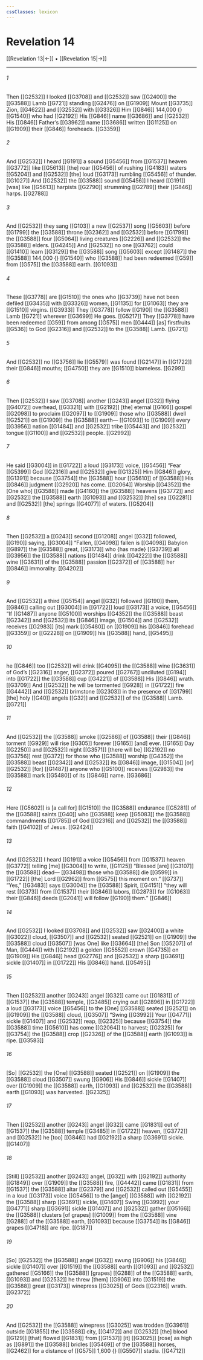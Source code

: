 ```yaml
---
cssClasses: lexicon
---
```


# Revelation 14

[[Revelation 13|←]] • [[Revelation 15|→]]

---

###### 1
Then [[G2532]] I looked [[G3708]] and [[G2532]] saw [[G2400]] the [[G3588]] Lamb [[G721]] standing [[G2476]] on [[G1909]] Mount [[G3735]] Zion, [[G4622]] and [[G2532]] with [[G3326]] Him [[G846]] 144,000 {} [[G1540]] who had [[G2192]] His [[G846]] name [[G3686]] and [[G2532]] His [[G846]] Father’s [[G3962]] name [[G3686]] written [[G1125]] on [[G1909]] their [[G846]] foreheads. [[G3359]]

###### 2
And [[G2532]] I heard [[G191]] a sound [[G5456]] from [[G1537]] heaven [[G3772]] like [[G5613]] [the] roar [[G5456]] of rushing [[G4183]] waters [[G5204]] and [[G2532]] [the] loud [[G3173]] rumbling [[G5456]] of thunder. [[G1027]] And [[G2532]] the [[G3588]] sound [[G5456]] I heard [[G191]] [was] like [[G5613]] harpists [[G2790]] strumming [[G2789]] their [[G846]] harps. [[G2788]]

###### 3
And [[G2532]] they sang [[G103]] a new [[G2537]] song [[G5603]] before [[G1799]] the [[G3588]] throne [[G2362]] and [[G2532]] before [[G1799]] the [[G3588]] four [[G5064]] living creatures [[G2226]] and [[G2532]] the [[G3588]] elders. [[G4245]] And [[G2532]] no one [[G3762]] could [[G1410]] learn [[G3129]] the [[G3588]] song [[G5603]] except [[G1487]] the [[G3588]] 144,000 {} [[G1540]] who [[G3588]] had been redeemed [[G59]] from [[G575]] the [[G3588]] earth. [[G1093]]

###### 4
These [[G3778]] are [[G1510]] the ones who [[G3739]] have not been defiled [[G3435]] with [[G3326]] women, [[G1135]] for [[G1063]] they are [[G1510]] virgins. [[G3933]] They [[G3778]] follow [[G190]] the [[G3588]] Lamb [[G721]] wherever [[G3699]] He goes. [[G5217]] They [[G3778]] have been redeemed [[G59]] from among [[G575]] men [[G444]] [as] firstfruits [[G536]] to God [[G2316]] and [[G2532]] to the [[G3588]] Lamb. [[G721]]

###### 5
And [[G2532]] no [[G3756]] lie [[G5579]] was found [[G2147]] in [[G1722]] their [[G846]] mouths; [[G4750]] they are [[G1510]] blameless. [[G299]]

###### 6
Then [[G2532]] I saw [[G3708]] another [[G243]] angel [[G32]] flying [[G4072]] overhead, [[G3321]] with [[G2192]] [the] eternal [[G166]] gospel [[G2098]] to proclaim [[G2097]] to [[G1909]] those who [[G3588]] dwell [[G2521]] on [[G1909]] the [[G3588]] earth— [[G1093]] to [[G1909]] every [[G3956]] nation [[G1484]] and [[G2532]] tribe [[G5443]] and [[G2532]] tongue [[G1100]] and [[G2532]] people. [[G2992]]

###### 7
He said [[G3004]] in [[G1722]] a loud [[G3173]] voice, [[G5456]] “Fear [[G5399]] God [[G2316]] and [[G2532]] give [[G1325]] Him [[G846]] glory, [[G1391]] because [[G3754]] the [[G3588]] hour [[G5610]] of [[G3588]] His [[G846]] judgment [[G2920]] has come. [[G2064]] Worship [[G4352]] the [One who] [[G3588]] made [[G4160]] the [[G3588]] heavens [[G3772]] and [[G2532]] the [[G3588]] earth [[G1093]] and [[G2532]] [the] sea [[G2281]] and [[G2532]] [the] springs [[G4077]] of waters. [[G5204]]

###### 8
Then [[G2532]] a [[G243]] second [[G1208]] angel [[G32]] followed, [[G190]] saying, [[G3004]] “Fallen, [[G4098]] fallen is [[G4098]] Babylon [[G897]] the [[G3588]] great, [[G3173]] who {has made} [[G3739]] all [[G3956]] the [[G3588]] nations [[G1484]] drink [[G4222]] the [[G3588]] wine [[G3631]] of the [[G3588]] passion [[G2372]] of [[G3588]] her [[G846]] immorality. [[G4202]]

###### 9
And [[G2532]] a third [[G5154]] angel [[G32]] followed [[G190]] them, [[G846]] calling out [[G3004]] in [[G1722]] loud [[G3173]] a voice, [[G5456]] “If [[G1487]] anyone [[G5100]] worships [[G4352]] the [[G3588]] beast [[G2342]] and [[G2532]] its [[G846]] image, [[G1504]] and [[G2532]] receives [[G2983]] [its] mark [[G5480]] on [[G1909]] his [[G846]] forehead [[G3359]] or [[G2228]] on [[G1909]] his [[G3588]] hand, [[G5495]]

###### 10
he [[G846]] too [[G2532]] will drink [[G4095]] the [[G3588]] wine [[G3631]] of God’s [[G2316]] anger, [[G2372]] poured [[G2767]] undiluted [[G194]] into [[G1722]] the [[G3588]] cup [[G4221]] of [[G3588]] His [[G846]] wrath. [[G3709]] And [[G2532]] he will be tormented [[G928]] in [[G1722]] fire [[G4442]] and [[G2532]] brimstone [[G2303]] in the presence of [[G1799]] [the] holy [[G40]] angels [[G32]] and [[G2532]] of the [[G3588]] Lamb. [[G721]]

###### 11
And [[G2532]] the [[G3588]] smoke [[G2586]] of [[G3588]] their [[G846]] torment [[G929]] will rise [[G305]] forever [[G165]] [and] ever. [[G165]] Day [[G2250]] and [[G2532]] night [[G3571]] [there will be] [[G2192]] no [[G3756]] rest [[G372]] for those who [[G3588]] worship [[G4352]] the [[G3588]] beast [[G2342]] and [[G2532]] its [[G846]] image, [[G1504]] [or] [[G2532]] [for] [[G1487]] anyone who [[G5100]] receives [[G2983]] the [[G3588]] mark [[G5480]] of its [[G846]] name. [[G3686]]

###### 12
Here [[G5602]] is [a call for] [[G1510]] the [[G3588]] endurance [[G5281]] of the [[G3588]] saints [[G40]] who [[G3588]] keep [[G5083]] the [[G3588]] commandments [[G1785]] of God [[G2316]] and [[G2532]] the [[G3588]] faith [[G4102]] of Jesus. [[G2424]]

###### 13
And [[G2532]] I heard [[G191]] a voice [[G5456]] from [[G1537]] heaven [[G3772]] telling [me] [[G3004]] to write, [[G1125]] “Blessed [are] [[G3107]] the [[G3588]] dead— [[G3498]] those who [[G3588]] die [[G599]] in [[G1722]] [the] Lord [[G2962]] from [[G575]] this moment on.” [[G737]] “Yes,” [[G3483]] says [[G3004]] the [[G3588]] Spirit, [[G4151]] “they will rest [[G373]] from [[G1537]] their [[G846]] labors, [[G2873]] for [[G1063]] their [[G846]] deeds [[G2041]] will follow [[G190]] them.” [[G846]]

###### 14
And [[G2532]] I looked [[G3708]] and [[G2532]] saw [[G2400]] a white [[G3022]] cloud, [[G3507]] and [[G2532]] seated [[G2521]] on [[G1909]] the [[G3588]] cloud [[G3507]] [was One] like [[G3664]] [the] Son [[G5207]] of Man, [[G444]] with [[G2192]] a golden [[G5552]] crown [[G4735]] on [[G1909]] His [[G846]] head [[G2776]] and [[G2532]] a sharp [[G3691]] sickle [[G1407]] in [[G1722]] His [[G846]] hand. [[G5495]]

###### 15
Then [[G2532]] another [[G243]] angel [[G32]] came out [[G1831]] of [[G1537]] the [[G3588]] temple, [[G3485]] crying out [[G2896]] in [[G1722]] a loud [[G3173]] voice [[G5456]] to the [One] [[G3588]] seated [[G2521]] on [[G1909]] the [[G3588]] cloud, [[G3507]] “Swing [[G3992]] Your [[G4771]] sickle [[G1407]] and [[G2532]] reap, [[G2325]] because [[G3754]] the [[G3588]] time [[G5610]] has come [[G2064]] to harvest; [[G2325]] for [[G3754]] the [[G3588]] crop [[G2326]] of the [[G3588]] earth [[G1093]] is ripe. [[G3583]]

###### 16
[So] [[G2532]] the [One] [[G3588]] seated [[G2521]] on [[G1909]] the [[G3588]] cloud [[G3507]] swung [[G906]] His [[G846]] sickle [[G1407]] over [[G1909]] the [[G3588]] earth, [[G1093]] and [[G2532]] the [[G3588]] earth [[G1093]] was harvested. [[G2325]]

###### 17
Then [[G2532]] another [[G243]] angel [[G32]] came [[G1831]] out of [[G1537]] the [[G3588]] temple [[G3485]] in [[G1722]] heaven, [[G3772]] and [[G2532]] he [too] [[G846]] had [[G2192]] a sharp [[G3691]] sickle. [[G1407]]

###### 18
[Still] [[G2532]] another [[G243]] angel, [[G32]] with [[G2192]] authority [[G1849]] over [[G1909]] the [[G3588]] fire, [[G4442]] came [[G1831]] from [[G1537]] the [[G3588]] altar [[G2379]] and [[G2532]] called out [[G5455]] in a loud [[G3173]] voice [[G5456]] to the [angel] [[G3588]] with [[G2192]] the [[G3588]] sharp [[G3691]] sickle, [[G1407]] Swing [[G3992]] your [[G4771]] sharp [[G3691]] sickle [[G1407]] and [[G2532]] gather [[G5166]] the [[G3588]] clusters [of grapes] [[G1009]] from the [[G3588]] vine [[G288]] of the [[G3588]] earth, [[G1093]] because [[G3754]] its [[G846]] grapes [[G4718]] are ripe. [[G187]]

###### 19
[So] [[G2532]] the [[G3588]] angel [[G32]] swung [[G906]] his [[G846]] sickle [[G1407]] over [[G1519]] the [[G3588]] earth [[G1093]] and [[G2532]] gathered [[G5166]] the [[G3588]] [grapes] [[G288]] of the [[G3588]] earth, [[G1093]] and [[G2532]] he threw [them] [[G906]] into [[G1519]] the [[G3588]] great [[G3173]] winepress [[G3025]] of Gods [[G2316]] wrath. [[G2372]]

###### 20
And [[G2532]] the [[G3588]] winepress [[G3025]] was trodden [[G3961]] outside [[G1855]] the [[G3588]] city, [[G4172]] and [[G2532]] [the] blood [[G129]] [that] flowed [[G1831]] from [[G1537]] [it] [[G3025]] [rose] as high as [[G891]] the [[G3588]] bridles [[G5469]] of the [[G3588]] horses, [[G2462]] for a distance of [[G575]] 1,600 {} [[G5507]] stadia. [[G4712]]

